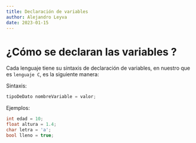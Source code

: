 ```yaml
---
title: Declaración de variables
author: Alejandro Leyva
date: 2023-01-15
---
```


# ¿Cómo se declaran las variables ?

Cada lenguaje tiene su sintaxis de declaración de variables, en nuestro que es `lenguaje C`, es la siguiente manera:

Sintaxis:

```c
tipoDeDato nombreVariable = valor;
```

Ejemplos:

```c
int edad = 10;
float altura = 1.4;
char letra = 'a';
bool lleno = true;
```

